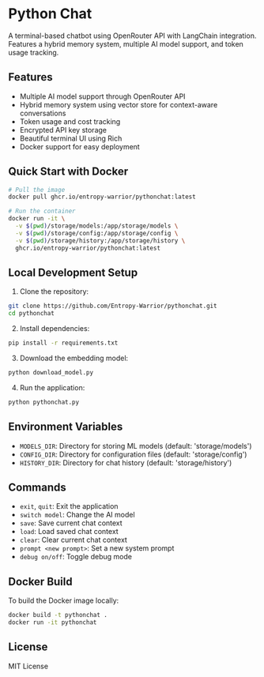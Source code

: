 # Python Chat

A terminal-based chatbot using OpenRouter API with LangChain integration. Features a hybrid memory system, multiple AI model support, and token usage tracking.

## Features

- Multiple AI model support through OpenRouter API
- Hybrid memory system using vector store for context-aware conversations
- Token usage and cost tracking
- Encrypted API key storage
- Beautiful terminal UI using Rich
- Docker support for easy deployment

## Quick Start with Docker

```bash
# Pull the image
docker pull ghcr.io/entropy-warrior/pythonchat:latest

# Run the container
docker run -it \
  -v $(pwd)/storage/models:/app/storage/models \
  -v $(pwd)/storage/config:/app/storage/config \
  -v $(pwd)/storage/history:/app/storage/history \
  ghcr.io/entropy-warrior/pythonchat:latest
```

## Local Development Setup

1. Clone the repository:
```bash
git clone https://github.com/Entropy-Warrior/pythonchat.git
cd pythonchat
```

2. Install dependencies:
```bash
pip install -r requirements.txt
```

3. Download the embedding model:
```bash
python download_model.py
```

4. Run the application:
```bash
python pythonchat.py
```

## Environment Variables

- `MODELS_DIR`: Directory for storing ML models (default: 'storage/models')
- `CONFIG_DIR`: Directory for configuration files (default: 'storage/config')
- `HISTORY_DIR`: Directory for chat history (default: 'storage/history')

## Commands

- `exit`, `quit`: Exit the application
- `switch model`: Change the AI model
- `save`: Save current chat context
- `load`: Load saved chat context
- `clear`: Clear current chat context
- `prompt <new prompt>`: Set a new system prompt
- `debug on/off`: Toggle debug mode

## Docker Build

To build the Docker image locally:

```bash
docker build -t pythonchat .
docker run -it pythonchat
```

## License

MIT License 
